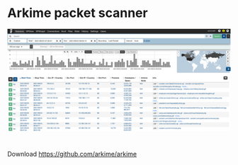 # Arkime packet scanner
![f3dee379d66ee14e684a41ddedabb6a2.png](../../../_resources/f3dee379d66ee14e684a41ddedabb6a2.png)
# 
Download
https://github.com/arkime/arkime